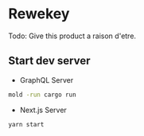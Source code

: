 # Rewekey

Todo: Give this product a raison d'etre.

## Start dev server

- GraphQL Server

```bash
mold -run cargo run
```

- Next.js Server

```bash
yarn start
```
